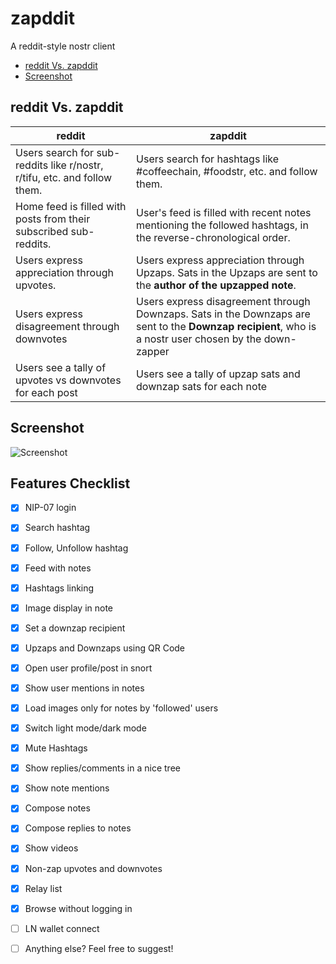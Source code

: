 # zapddit

A reddit-style nostr client


 * [reddit Vs. zapddit](#reddit-vs-zapddit)
 * [Screenshot](#screenshot)

## reddit Vs. zapddit

**reddit** | **zapddit**
---------- | ------------
Users search for sub-reddits like r/nostr, r/tifu, etc. and follow them. | Users search for hashtags like #coffeechain, #foodstr, etc. and follow them.
Home feed is filled with posts from their subscribed sub-reddits. |User's feed is filled with recent notes mentioning the followed hashtags, in the reverse-chronological order.
Users express appreciation through upvotes. | Users express appreciation through Upzaps. Sats in the Upzaps are sent to the **author of the upzapped note**.
Users express disagreement through downvotes | Users express disagreement through Downzaps.  Sats in the Downzaps are sent to the **Downzap recipient**, who is a nostr user chosen by the down-zapper
Users see a tally of upvotes vs downvotes for each post | Users see a tally of upzap sats and downzap sats for each note

## Screenshot
![Screenshot](https://github.com/vivganes/zappedit/assets/2035886/72e75686-cc5f-4982-ad0d-76444db228bb)

## Features Checklist
  - [x] NIP-07 login
  - [x] Search hashtag
  - [x] Follow, Unfollow hashtag
  - [x] Feed with notes
  - [x] Hashtags linking
  - [x] Image display in note
  - [x] Set a downzap recipient
  - [x] Upzaps and Downzaps using QR Code
  - [x] Open user profile/post in snort
  - [x] Show user mentions in notes
  - [x] Load images only for notes by 'followed' users
  - [x] Switch light mode/dark mode
  - [x] Mute Hashtags
  - [x] Show replies/comments in a nice tree
  - [x] Show note mentions
  - [x] Compose notes
  - [x] Compose replies to notes
  - [x] Show videos
  - [x] Non-zap upvotes and downvotes
  - [x] Relay list
  - [x] Browse without logging in
  - [ ] LN wallet connect
  - [ ] Anything else? Feel free to suggest!


